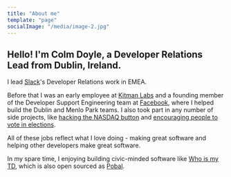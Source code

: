 ```yaml
---
title: "About me"
template: "page"
socialImage: "/media/image-2.jpg"
---
```


##  Hello! I'm Colm Doyle, a Developer Relations Lead from Dublin, Ireland.

I lead [Slack](https://slack.com)'s Developer Relations work in EMEA.

Before that I was an early employee at [Kitman Labs](https://kitmanlabs.com) and a founding member of the Developer Support Engineering team at [Facebook](https://developers.facebook.com), where I helped build the Dublin and Menlo Park teams. I also took part in any number of side projects, like [hacking the NASDAQ button](http://techcrunch.com/2012/05/18/how-facebook-hacked-the-nasdaq-button/) and [encouraging people to vote in elections](https://www.facebook.com/notes/facebook-data-science/the-2012-election-day-through-the-facebook-lens/10151181043778859/).

All of these jobs reflect what I love doing - making great software and helping other developers make great software.

In my spare time, I enjoying building civic-minded software like [Who is my TD](http://www.whoismytd.com/?utm_source=personal_site&utm_medium=organic&utm_campaign=homepage), which is also open sourced as [Pobal](https://github.com/colmdoyle/pobal).